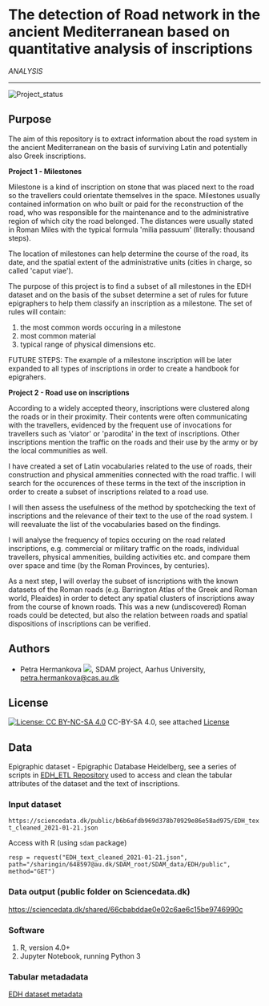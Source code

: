 # The detection of Road network in the ancient Mediterranean based on quantitative analysis of inscriptions
*ANALYSIS*

---

![Project_status](https://img.shields.io/badge/status-in__progress-brightgreen "Project status logo")

## Purpose
The aim of this repository is to extract information about the road system in the ancient Mediterranean on the basis of surviving Latin and potentially also Greek inscriptions. 

**Project 1 - Milestones**

Milestone is a kind of inscription on stone that was placed next to the road so the travellers could orientate themselves in the space. Milestones usually contained information on who built or paid for the reconstruction of the road, who was responsible for the maintenance and to the administrative region of which city the road belonged. The distances were usually stated in Roman Miles with the typical formula 'milia passuum' (literally: thousand steps).

The location of milestones can help determine the course of the road, its date, and the spatial extent of the administrative units (cities in charge, so called 'caput viae').

The purpose of this project is to find a subset of all milestones in the EDH dataset and on the basis of the subset determine a set of rules for future epigraphers to help them classify an inscription as a milestone. 
The set of rules will contain: 

1. the most common words occuring in a milestone
1. most common material
1. typical range of physical dimensions etc.

FUTURE STEPS: The example of a milestone inscription will be later expanded to all types of inscriptions in order to create a handbook for epigrahers.

**Project 2 - Road use on inscriptions**

According to a widely accepted theory, inscriptions were clustered along the roads or in their proximity. Their contents were often communicating with the travellers, evidenced by the frequent use of invocations for travellers such as 'viator' or 'parodita' in the text of inscriptions. Other inscriptions mention the traffic on the roads and their use by the army or by the local communities as well. 

I have created a set of Latin vocabularies related to the use of roads, their construction and physical ammenities connected with the road traffic. I will search for the occurences of these terms in the text of the inscription in order to create a subset of inscriptions related to a road use.

I will then assess the usefulness of the method by spotchecking the text of inscriptions and the relevance of their text to the use of the road system. I will reevaluate the list of the vocabularies based on the findings.

I will analyse the frequency of topics occuring on the road related inscriptions, e.g. commercial or military traffic on the roads, individual travellers, physical ammenities, building activities etc. and compare them over space and time (by the Roman Provinces, by centuries).

As a next step, I will overlay the subset of isncriptions with the known datasets of the Roman roads (e.g. Barrington Atlas of the Greek and Roman world, Pleaides) in order to detect any spatial clusters of inscriptions away from the course of known roads. This was a new (undiscovered) Roman roads could be detected, but also the relation between roads and spatial dispositions of inscriptions can be verified.

## Authors
* Petra Hermankova [![](https://orcid.org/sites/default/files/images/orcid_16x16.png)](https://orcid.org/0000-0002-6349-0540), SDAM project, Aarhus University, petra.hermankova@cas.au.dk

## License
[![License: CC BY-NC-SA 4.0](https://licensebuttons.net/l/by-nc-sa/4.0/80x15.png "Creative Commons License CC BY-NC-SA 4.0")](https://creativecommons.org/licenses/by-nc-sa/4.0/) CC-BY-SA 4.0, see attached [License](https://github.com/sdam-au/epigraphic_roads/blob/master/LICENSE.md) 

## Data
Epigraphic dataset - Epigraphic Database Heidelberg, see a series of scripts in [EDH_ETL Repository](https://github.com/sdam-au/EDH_ETL) used to access and clean the tabular attributes of the dataset and the text of inscriptions.

### Input dataset 

`https://sciencedata.dk/public/b6b6afdb969d378b70929e86e58ad975/EDH_text_cleaned_2021-01-21.json`

Access with R (using `sdam` package)

`resp = request("EDH_text_cleaned_2021-01-21.json", path="/sharingin/648597@au.dk/SDAM_root/SDAM_data/EDH/public", method="GET")`

### Data output (public folder on Sciencedata.dk)

https://sciencedata.dk/shared/66cbabddae0e02c6ae6c15be9746990c

### Software

1. R, version 4.0+
1. Jupyter Notebook, running Python 3

### Tabular metadadata

[EDH dataset metadata](https://docs.google.com/spreadsheets/d/1O_4EH-POKqUgq5K-B1DbbJQ8WWF0NQ6s12dCiW29MbA/edit?usp=sharing)
 










